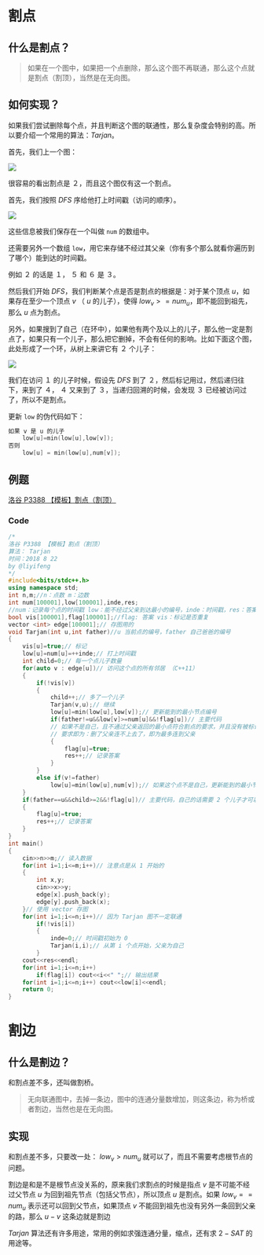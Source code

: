 # 割点

## 什么是割点？

> 如果在一个图中，如果把一个点删除，那么这个图不再联通，那么这个点就是割点（割顶），当然是在无向图。

## 如何实现？

如果我们尝试删除每个点，并且判断这个图的联通性，那么复杂度会特别的高。所以要介绍一个常用的算法：$Tarjan$。


首先，我们上一个图：

![](https://i.loli.net/2018/08/28/5b853fc3b27bd.png)

很容易的看出割点是 ２，而且这个图仅有这一个割点。

首先，我们按照 $DFS$ 序给他打上时间戳（访问的顺序）。

![](https://i.loli.net/2018/08/28/5b8540a00f313.png)

这些信息被我们保存在一个叫做 ```num``` 的数组中。


还需要另外一个数组 ```low```，用它来存储不经过其父亲（你有多个那么就看你遍历到了哪个）能到达的时间戳。

例如 ２ 的话是 １， ５ 和 ６ 是 ３。


然后我们开始 $DFS$，我们判断某个点是否是割点的根据是：对于某个顶点 $u$，如果存在至少一个顶点 $v$ （ $u$ 的儿子），使得 $low_v>=num_u$，即不能回到祖先，那么 $u$ 点为割点。

另外，如果搜到了自己（在环中），如果他有两个及以上的儿子，那么他一定是割点了，如果只有一个儿子，那么把它删掉，不会有任何的影响。比如下面这个图，此处形成了一个环，从树上来讲它有 ２ 个儿子：

![](https://i.loli.net/2018/08/28/5b85450b597b5.png) 


我们在访问 １ 的儿子时候，假设先 $DFS$ 到了 ２，然后标记用过，然后递归往下，来到了 ４， ４ 又来到了 ３，当递归回溯的时候，会发现 ３ 已经被访问过了，所以不是割点。

更新 ```low``` 的伪代码如下：

```cpp
如果 v 是 u 的儿子
    low[u]=min(low[u],low[v]);
否则
    low[u] = min(low[u],num[v]);
```



## 例题

[洛谷 P3388 【模板】割点（割顶）](https://www.luogu.org/problemnew/show/P3388)

### Code
```cpp
/*
洛谷 P3388 【模板】割点（割顶）
算法： Tarjan
时间：2018 8 22
by @liyifeng 
*/
#include<bits/stdc++.h>
using namespace std;
int n,m;//n：点数 m：边数 
int num[100001],low[100001],inde,res;
//num：记录每个点的时间戳 low：能不经过父亲到达最小的编号，inde：时间戳，res：答案数量 
bool vis[100001],flag[100001];//flag: 答案 vis：标记是否重复 
vector <int> edge[100001];// 存图用的 
void Tarjan(int u,int father)//u 当前点的编号，father 自己爸爸的编号 
{
    vis[u]=true;// 标记 
    low[u]=num[u]=++inde;// 打上时间戳 
    int child=0;// 每一个点儿子数量 
    for(auto v : edge[u])// 访问这个点的所有邻居 （C++11） 
    {
        if(!vis[v])
        {
            child++;// 多了一个儿子 
            Tarjan(v,u);// 继续 
            low[u]=min(low[u],low[v]);// 更新能到的最小节点编号 
            if(father!=u&&low[v]>=num[u]&&!flag[u])// 主要代码 
			// 如果不是自己，且不通过父亲返回的最小点符合割点的要求，并且没有被标记过 
			// 要求即为：删了父亲连不上去了，即为最多连到父亲
            {
                flag[u]=true;
                res++;// 记录答案 
            }
        }
        else if(v!=father)
            low[u]=min(low[u],num[v]);// 如果这个点不是自己，更新能到的最小节点编号 
    }
    if(father==u&&child>=2&&!flag[u])// 主要代码，自己的话需要 2 个儿子才可以 
    {
        flag[u]=true;
        res++;// 记录答案 
    }
}
int main()
{
    cin>>n>>m;// 读入数据 
    for(int i=1;i<=m;i++)// 注意点是从 1 开始的 
    {
        int x,y;
        cin>>x>>y;
        edge[x].push_back(y);
        edge[y].push_back(x);
    }// 使用 vector 存图 
    for(int i=1;i<=n;i++)// 因为 Tarjan 图不一定联通 
        if(!vis[i])
        {
            inde=0;// 时间戳初始为 0 
    		Tarjan(i,i);// 从第 i 个点开始，父亲为自己 
        }
    cout<<res<<endl;
    for(int i=1;i<=n;i++)
        if(flag[i]) cout<<i<<" ";// 输出结果 
    for(int i=1;i<=n;i++) cout<<low[i]<<endl;
    return 0;
}
```

# 割边

## 什么是割边？

和割点差不多，还叫做割桥。

> 无向联通图中，去掉一条边，图中的连通分量数增加，则这条边，称为桥或者割边，当然也是在无向图。

## 实现

和割点差不多，只要改一处： $low_v>num_u$ 就可以了，而且不需要考虑根节点的问题。


割边是和是不是根节点没关系的，原来我们求割点的时候是指点 $v$ 是不可能不经过父节点 $u$ 为回到祖先节点（包括父节点），所以顶点 $u$ 是割点。如果 $low_v==num_u$ 表示还可以回到父节点，如果顶点 $v$ 不能回到祖先也没有另外一条回到父亲的路，那么 $u-v$ 这条边就是割边

 $Tarjan$ 算法还有许多用途，常用的例如求强连通分量，缩点，还有求 $2-SAT$ 的用途等。
